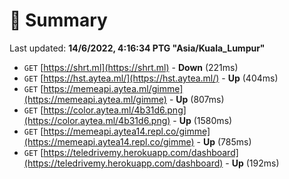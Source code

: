 # 📖 Summary
Last updated: **14/6/2022, 4:16:34 PTG "Asia/Kuala_Lumpur"**

- `GET` [https://shrt.ml](https://shrt.ml) - **Down** (221ms)
- `GET` [https://hst.aytea.ml/](https://hst.aytea.ml/) - **Up** (404ms)
- `GET` [https://memeapi.aytea.ml/gimme](https://memeapi.aytea.ml/gimme) - **Up** (807ms)
- `GET` [https://color.aytea.ml/4b31d6.png](https://color.aytea.ml/4b31d6.png) - **Up** (1580ms)
- `GET` [https://memeapi.aytea14.repl.co/gimme](https://memeapi.aytea14.repl.co/gimme) - **Up** (785ms)
- `GET` [https://teledrivemy.herokuapp.com/dashboard](https://teledrivemy.herokuapp.com/dashboard) - **Up** (192ms)
